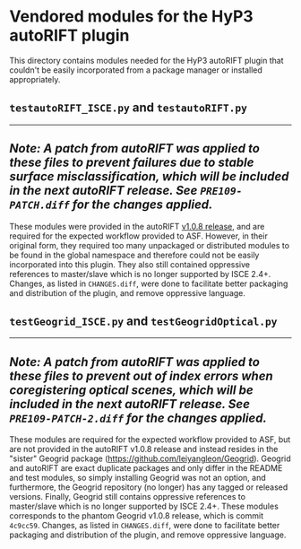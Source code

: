 # Vendored modules for the HyP3 autoRIFT plugin

This directory contains modules needed for the HyP3 autoRIFT plugin that couldn't
be easily incorporated from a package manager or installed appropriately.

## `testautoRIFT_ISCE.py` and `testautoRIFT.py`

---
*Note: A patch from autoRIFT was applied to these files to prevent failures due
to stable surface misclassification, which will be included in the next autoRIFT
release. See `PRE109-PATCH.diff` for the changes applied.*
---


These modules were provided in the autoRIFT 
[v1.0.8 release](https://github.com/leiyangleon/autoRIFT/releases/tag/v1.0.8),
and are required for the expected workflow provided to ASF. However, in their 
original form, they required too many unpackaged or distributed modules to be found
in the global namespace and therefore could not be easily incorporated into this
plugin. They also still contained oppressive references to master/slave which is no longer
supported by ISCE 2.4+. Changes, as listed in `CHANGES.diff`, were done to
facilitate better packaging and distribution of the plugin, and remove oppressive
language.

## `testGeogrid_ISCE.py` and `testGeogridOptical.py`

---
*Note: A patch from autoRIFT was applied to these files to prevent out of index
errors when coregistering optical scenes, which will be included in the next autoRIFT
release. See `PRE109-PATCH-2.diff` for the changes applied.*
---

These modules are required for the expected workflow provided to ASF, but are
not provided in the autoRIFT v1.0.8 release and instead resides in the "sister"
Geogrid package (https://github.com/leiyangleon/Geogrid). Geogrid and autoRIFT
are exact duplicate packages and only differ in the README and test modules, so
simply installing Geogrid was not an option, and furthermore, the Geogrid
repository (no longer) has any tagged or released versions. Finally, Geogrid still
contains oppressive references to master/slave which is no longer supported by
ISCE 2.4+. These modules corresponds to the phantom Geogrid v1.0.8 release, which
is commit `4c9cc59`. Changes, as listed in `CHANGES.diff`, were done to
facilitate better packaging and distribution of the plugin, and remove oppressive
language.
